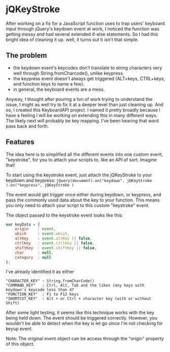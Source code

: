 # jQKeyStroke

After working on a fix for a JavaScript function uses to trap users' keyboard input through jQuery's keydown event at work, I noticed the function was getting messy and had several extended if-else statements. So I had this bright idea of cleaning it up. well, it turns out it isn't that simple. 


## The problem

- the keydown event's keycodes don't translate to string characters very well through String.fromCharcode(), unlike keypress. 
- the keypress event doesn't always get triggered (ALT+keys, CTRL+keys, and function keys to name a few). 
- in general, the keyboard events are a mess.

Anyway, I thought after pouring a ton of work trying to understand the issue, I might as well try to fix it at a deeper level than just cleaning up. And so, I created this KeyboardAPI project. I named it pretty broadly because I have a feeling I will be working on extending this in many different ways. The likely next will probably be key mapping. I've been hearing that word pass back and forth.


## Features

The idea here is to simplified all the different events into one custom event, "keystroke",  for you to attach your scripts to, like an API of sort. Imagine that! 

To start using the keystroke event, just attach the jQKeyStroke to your keydown and keypress:
`jQuery(document).on("keydown", jQKeyStroke ).on("keypress", jQKeyStroke )`

The event would get trigger once either during keydown, or keypress, and pass the commonly used data about the key to your function. This means you only need to attach your script to this custom "keystroke" event.

The object passed to the keystroke event looks like this:
```javascript
var keyData = { 
    origin    : event,
    which     : event.which,
    altKey    : event.altKey || false,
    ctrlKey   : event.ctrlKey || false,
    shiftKey  : event.shiftKey || false,
    char      : null,
    category  : null
};
```

I've already identified it as either 
```
"CHARACTER_KEY" : String.fromCharCode()
"COMMAND_KEY" 	: Ctrl, Alt, Tab and the likes (any keys with keydown's keycode less than 47
"FUNCTION_KEY" 	: F1 to F12 keys
"SHORTCUT_KEY"  : Alt + or Ctrl + character key (with or without Shift)
```

After some light testing, it seems like this technique works with the key being held down. The event should be triggered correctly. However, you wouldn't be able to detect when the key is let go since I'm not checking for keyup event.

Note: The original event object can be access through the "origin" property of this object.
